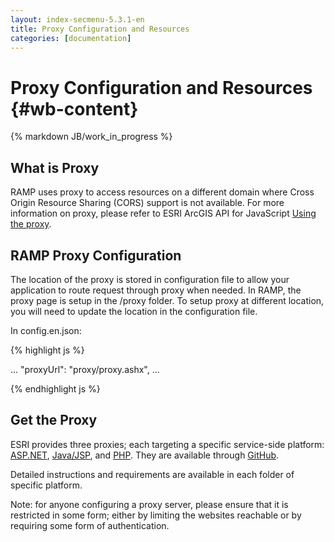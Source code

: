 ```yaml
---
layout: index-secmenu-5.3.1-en
title: Proxy Configuration and Resources
categories: [documentation]
---
```


<a name="top" />

# Proxy Configuration and Resources {#wb-content}

{% markdown JB/work_in_progress %}

<div class="toc"></div>

## What is Proxy

RAMP uses proxy to access resources on a different domain where Cross Origin Resource Sharing (CORS) support is not available.
For more information on proxy, please refer to ESRI ArcGIS API for JavaScript [Using the proxy](https://developers.arcgis.com/javascript/jshelp/ags_proxy.html). 

## RAMP Proxy Configuration 

The location of the proxy is stored in configuration file to allow your application to route request through proxy when needed. 
In RAMP, the proxy page is setup in the /proxy folder. To setup proxy at different location, you will need to update
the location in the configuration file.

In config.en.json:

{% highlight js %}

...
"proxyUrl": "proxy/proxy.ashx",
...

{% endhighlight js %}

## Get the Proxy

ESRI provides three proxies; each targeting a specific service-side platform: [ASP.NET](https://github.com/Esri/resource-proxy/tree/master/DotNet), [Java/JSP](https://github.com/Esri/resource-proxy/tree/master/Java), and [PHP](https://github.com/Esri/resource-proxy/tree/master/PHP).
They are available through [GitHub](https://github.com/Esri/resource-proxy).

Detailed instructions and requirements are available in each folder of specific platform.


Note: for anyone configuring a proxy server, please ensure that it is restricted in some form; either by limiting the 
websites reachable or by requiring some form of authentication.

